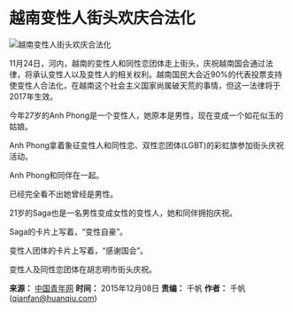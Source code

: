 # 越南变性人街头欢庆合法化

![越南变性人街头欢庆合法化](https://rs2.huanqiucdn.cn/huanqiu/image/www/common/200.jpg)

11月24日，河内，越南的变性人和同性恋团体走上街头，庆祝越南国会通过法律，将承认变性人以及变性人的相关权利。越南国民大会近90%的代表投票支持使变性人合法化，在越南这个社会主义国家尚属破天荒的事情，但这一法律将于2017年生效。

今年27岁的Anh Phong是一个变性人，她原本是男性，现在变成一个如花似玉的姑娘。

Anh Phong拿着象征变性人和同性恋、双性恋团体(LGBT)的彩虹旗参加街头庆祝活动。

Anh Phong和同伴在一起。

已经完全看不出她曾经是男性。

21岁的Saga也是一名男性变成女性的变性人，她和同伴拥抱庆祝。

Saga的卡片上写着，“变性自豪”。

变性人团体的卡片上写着，“感谢国会”。

变性人及同性恋团体在胡志明市街头庆祝。

**来源：** [中国青年网](http://news.dahe.cn/2015/12-08/106127427.html)
**时间：** 2015年12月08日
**责编：** 千帆
**作者：** 千帆 (qianfan@huanqiu.com)

